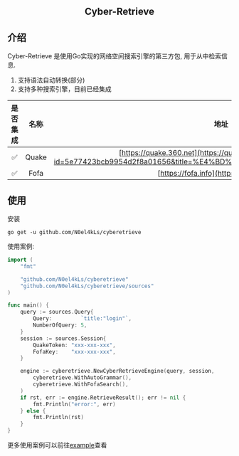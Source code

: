 <h2 align="center">Cyber-Retrieve</h2>

## 介绍

Cyber-Retrieve 是使用Go实现的网络空间搜索引擎的第三方包, 用于从中检索信息.

1. 支持语法自动转换(部分)
2. 支持多种搜索引擎，目前已经集成

| 是否集成 |  名称   |                                                                                    地址                                                                                    |
|:----:|:-----:|:------------------------------------------------------------------------------------------------------------------------------------------------------------------------:|
|  ✅   | Quake |                    [https://quake.360.net](https://quake.360.net/quake/#/help?id=5e77423bcb9954d2f8a01656&title=%E4%BD%BF%E7%94%A8%E8%AF%B4%E6%98%8E)                    |
|  ✅   | Fofa  |                                                                [https://fofa.info](https://fofa.info/api)                                                                |

## 使用

安装
```shell
go get -u github.com/N0el4kLs/cyberetrieve
```

使用案例:
```go
import (
    "fmt"

    "github.com/N0el4kLs/cyberetrieve"
    "github.com/N0el4kLs/cyberetrieve/sources"
)

func main() {
	query := sources.Query{
		Query:         `title:"login"`,
		NumberOfQuery: 5,
	}
	session := sources.Session{
		QuakeToken: "xxx-xxx-xxx",
		FofaKey:    "xxx-xxx-xxx",
	}

	engine := cyberetrieve.NewCyberRetrieveEngine(query, session,
		cyberetrieve.WithAutoGrammar(),
		cyberetrieve.WithFofaSearch(),
	)
	if rst, err := engine.RetrieveResult(); err != nil {
		fmt.Println("error:", err)
	} else {
		fmt.Println(rst)
	}
}
```
更多使用案例可以前往[example](./example)查看